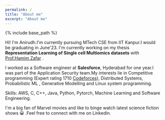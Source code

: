 ```yaml
---
permalink: /
title: "About me"
excerpt: "About me"
---
```

{% include base_path %}

Hi! I'm Anirudh.I'm currently pursuing MTech CSE  from IIT  Kanpur.I would be graduating in June'23. I'm currently working on my thesis **Representation Learning of Single cell Multiomics datasets** with [Prof.Hamim Zafar](https://hamimzafar.wixsite.com/home) . 

I worked as a Software engineer at **Salesforce**, Hyderabad for one year.I was part of the Application Security team.My interests lie in Competitive programming (Expert rating 1710 [Codeforces](https://codeforces.com/profile/annnnirudh)), Distributed Systems, Probabilistic ML , Generative Modelling and Linux system programming.

Skills: AWS, C, C++, Java, Python, Pytorch, Machine Learning and Software Engineering.

I'm a big fan of Marvel movies and like to binge watch latest science fiction shows :grinning: .Feel free to connect with me on Linkedin.

